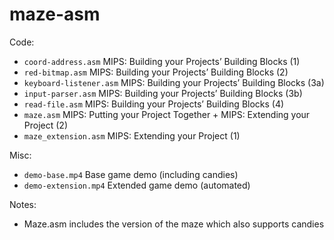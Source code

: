 # maze-asm

Code:
- `coord-address.asm` MIPS: Building your Projects’ Building Blocks (1)
- `red-bitmap.asm` MIPS: Building your Projects’ Building Blocks (2)
- `keyboard-listener.asm` MIPS: Building your Projects’ Building Blocks (3a)
- `input-parser.asm` MIPS: Building your Projects’ Building Blocks (3b)
- `read-file.asm` MIPS: Building your Projects’ Building Blocks (4)
- `maze.asm` MIPS: Putting your Project Together + MIPS: Extending your Project (2)
- `maze_extension.asm` MIPS: Extending your Project (1)

Misc:
- `demo-base.mp4` Base game demo (including candies)
- `demo-extension.mp4` Extended game demo (automated)

Notes:
- Maze.asm includes the version of the maze which also supports candies
